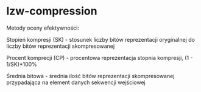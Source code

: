 # lzw-compression
Metody oceny efektywności:

Stopień kompresji (SK) - stosunek liczby bitów reprezentacji oryginalnej do liczby bitów
reprezentacji skompresowanej

Procent komprecji (CP) - procentowa reprezentacja stopnia kompresji, (1 - 1/SK)*100%

Średnia bitowa - średnia ilość bitów reprezentacji skompresowanej przypadająca na element
danych sekwencji wejściowej
